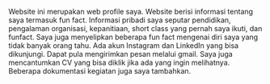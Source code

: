 Website ini merupakan web profile saya.
Website berisi informasi tentang saya termasuk fun fact.
Informasi pribadi saya seputar pendidikan, pengalaman organisasi, kepanitiaan, short class yang pernah saya ikuti, dan funfact.
Saya juga menyelipkan beberapa fun fact mengenai diri saya yang tidak banyak orang tahu.
Ada akun Instagram dan LinkedIn yang bisa dikunjungi.
Dapat pula mengirimkan pesan melalui gmail.
Saya juga mencantumkan CV yang bisa diklik jika ada yang ingin melihatnya.
Beberapa dokumentasi kegiatan juga saya tambahkan.
